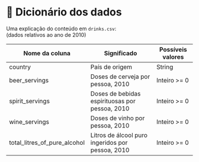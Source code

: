# 📔 Dicionário dos dados
Uma explicação do conteúdo em `drinks.csv`:<br>
(dados relativos ao ano de 2010)

| Nome da coluna | Significado | Possíveis valores |
| ------------- |-------------| -----|
| country      | País de origem | String |
| beer_servings      | Doses de cerveja por pessoa, 2010      |  Inteiro >= 0|
| spirit_servings | Doses de bebidas espirituosas por pessoa, 2010      |  Inteiro >= 0 |
| wine_servings | Doses de vinho por pessoa, 2010      |    Inteiro >= 0 |
| total_litres_of_pure_alcohol | Litros de álcool puro ingeridos por pessoa, 2010     |    Inteiro >= 0 |
